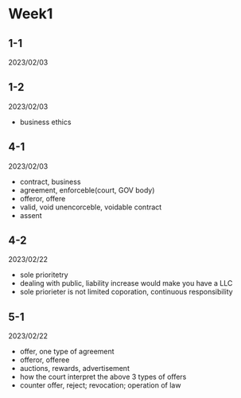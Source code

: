 # Week1

## 1-1

2023/02/03

## 1-2

2023/02/03

- business ethics

## 4-1

2023/02/03

- contract, business
- agreement, enforceble(court, GOV body)
- offeror, offere
- valid, void unencorceble, voidable contract
- assent

## 4-2

2023/02/22

- sole prioritetry
- dealing with public, liability increase would make you have a LLC
- sole priorieter is not limited coporation, continuous responsibility

## 5-1

2023/02/22

- offer, one type of agreement
- offeror, offeree
- auctions, rewards, advertisement
- how the court interpret the above 3 types of offers
- counter offer, reject; revocation; operation of law

